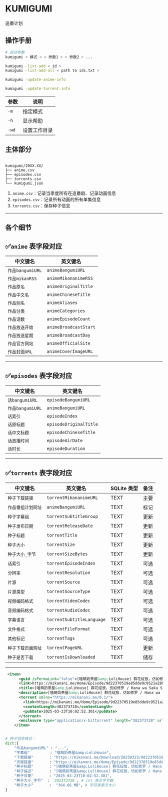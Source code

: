 # KUMIGUMI

追番计划

## 操作手册

<!-- | 功能               | 参数              | 备注 |
| ------------------ | ----------------- | ---- |
| 显示帮助文档       | `-h`              |      |
| 构建配置文件       | `-bc`             |      |
| 更新配置文件       | `-uc`             |      |
| 更新动画信息       | `-ua`             |      |
| 更新种子信息       | `-ut`             |      |
| 更新动画和种子信息 | `-u`              |      |
| 批量下载种子       | `-dt`             |      |
| 设置工作目录       | `--wd <工作目录>` |      | -->

```bash
# 启动参数
kumigumi < 模式 > < 参数1 > < 参数2 > ...

kumigumi -list-add < id >
kumigumi -list-add-all < path to ids.txt >

kumigumi -update-anime-info

kumigumi -update-torrent-info

```

| 参数  | 说明         |
| ----- | ------------ |
| `-m`  | 指定模式     |
| `-h`  | 显示帮助     |
| `-wd` | 设置工作目录 |

## 主体部分

```

kumigumi/20XX.XX/
├── anime.csv
├── episodes.csv
├── torrents.csv
└── kumigumi.json

```

1. `anime.csv`：记录当季度所有在追番剧、记录动画信息
2. `episodes.csv`：记录所有动画的所有单集信息
3. `torrents.csv`：保存种子信息

---

## 各个细节

## ✅`anime` 表字段对应

| 中文键名         | 英文键名              |
| ---------------- | --------------------- |
| `作品bangumiURL` | `animeBangumiURL`     |
| `作品mikanRSS`   | `animeMikananimeRSS`  |
| `作品原名`       | `animeOriginalTitle`  |
| `作品中文名`     | `animeChineseTitle`   |
| `作品别名`       | `animeAliases`        |
| `作品分类`       | `animeCategories`     |
| `作品话数`       | `animeEpisodeCount`   |
| `作品放送开始`   | `animeBroadcastStart` |
| `作品放送星期`   | `animeBroadcastDay`   |
| `作品官方网站`   | `animeOfficialSite`   |
| `作品封面URL`    | `animeCoverImageURL`  |

---

## ✅`episodes` 表字段对应

| 中文键名         | 英文键名               |
| ---------------- | ---------------------- |
| `话bangumiURL`   | `episodeBangumiURL`    |
| `作品bangumiURL` | `animeBangumiURL`      |
| `话索引`         | `episodeIndex`         |
| `话原标题`       | `episodeOriginalTitle` |
| `话中文标题`     | `episodeChineseTitle`  |
| `话首播时间`     | `episodeAirDate`       |
| `话时长`         | `episodeDuration`      |

---

## ✅`torrents` 表字段对应

| 中文键名           | 英文键名                  | SQLite 类型 | 备注 |
| ------------------ | ------------------------- | ----------- | ---- |
| `种子下载链接`     | `torrentMikananimeURL`    | TEXT        | 主要 |
| `作品番组计划网址` | `animeBangumiURL`         | TEXT        | 标记 |
| `种子字幕组`       | `torrentSubtitleGroup`    | TEXT        | 更新 |
| `种子发布日期`     | `torrentReleaseDate`      | TEXT        | 更新 |
| `种子标题`         | `torrentTitle`            | TEXT        | 更新 |
| `种子大小`         | `torrentSize`             | TEXT        | 更新 |
| `种子大小_字节`    | `torrentSizeBytes`        | TEXT        | 更新 |
| `话索引`           | `torrentEpisodeIndex`     | TEXT        | 可选 |
| `分辨率`           | `torrentResolution`       | TEXT        | 可选 |
| `片源`             | `torrentSource`           | TEXT        | 可选 |
| `片源类型`         | `torrentSourceType`       | TEXT        | 可选 |
| `视频编码格式`     | `torrentVideoCodec`       | TEXT        | 可选 |
| `音频编码格式`     | `torrentAudioCodec`       | TEXT        | 可选 |
| `字幕语言`         | `torrentSubtitleLanguage` | TEXT        | 可选 |
| `文件格式`         | `torrentFileFormat`       | TEXT        | 可选 |
| `其他标记`         | `torrentTags`             | TEXT        | 可选 |
| `种子下载页面网址` | `torrentPageURL`          | TEXT        | 更新 |
| `种子是否下载`     | `torrentIsDownloaded`     | TEXT        | 储存 |

---

```xml
 <item>
      <guid isPermaLink="false">[喵萌奶茶屋&amp;LoliHouse] 群花绽放，仿如修罗 / Hana wa Saku Shura no Gotoku - 11 [WebRip 1080p HEVC-10bit AAC][简繁日内封字幕]</guid>
      <link>https://mikanani.me/Home/Episode/9d22370519e85dde9c9521a289812d30b7b0321b</link>
      <title>[喵萌奶茶屋&amp;LoliHouse] 群花绽放，仿如修罗 / Hana wa Saku Shura no Gotoku - 11 [WebRip 1080p HEVC-10bit AAC][简繁日内封字幕]</title>
      <description>[喵萌奶茶屋&amp;LoliHouse] 群花绽放，仿如修罗 / Hana wa Saku Shura no Gotoku - 11 [WebRip 1080p HEVC-10bit AAC][简繁日内封字幕][364.66 MB]</description>
      <torrent xmlns="https://mikanani.me/0.1/">
        <link>https://mikanani.me/Home/Episode/9d22370519e85dde9c9521a289812d30b7b0321b</link>
        <contentLength>382373728</contentLength>
        <pubDate>2025-03-23T10:02:52.301</pubDate>
      </torrent>
      <enclosure type="application/x-bittorrent" length="382373728" url="https://mikanani.me/Download/20250323/9d22370519e85dde9c9521a289812d30b7b0321b.torrent" />
    </item>
```

```python

# 种子信息格式：
dict:{
    "作品bangumiURL" : "...",
    "字幕组"         : "喵萌奶茶屋&amp;LoliHouse",
    "下载链接"       : "https://mikanani.me/Download/20250323/9d22370519e85dde9c9521a289812d30b7b0321b.torrent",
    "页面链接"       : "https://mikanani.me/Home/Episode/9d22370519e85dde9c9521a289812d30b7b0321b",
    "种子标题"       : "[喵萌奶茶屋&amp;LoliHouse] 群花绽放，仿如修罗 / Hana wa Saku Shura no Gotoku - 11 [WebRip 1080p HEVC-10bit AAC][简繁日内封字幕]",
    "种子描述"       : "[喵萌奶茶屋&amp;LoliHouse] 群花绽放，仿如修罗 / Hana wa Saku Shura no Gotoku - 11 [WebRip 1080p HEVC-10bit AAC][简繁日内封字幕]",
    "种子日期"       : "2025-03-23T10:02:52.301",
    "种子大小_字节"  :  382373728 , # int 表示字节数
    "种子大小"       :  "364.66 MB", # 字符串表示大小
}

```
